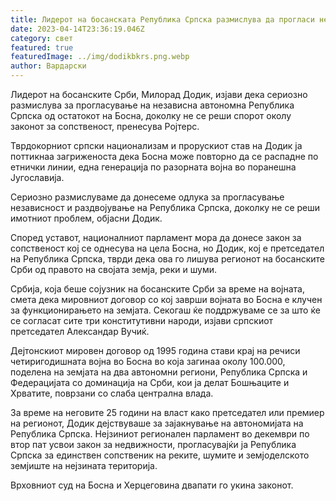 ```yaml
---
title: Лидерот на босанската Република Српска размислува да прогласи независност
date: 2023-04-14T23:36:19.046Z
category: свет
featured: true
featuredImage: ../img/dodikbkrs.png.webp
author: Вардарски
---
```


Лидерот на босанските Срби, Милорад Додик, изјави дека сериозно размислува за прогласување на независна автономна Република Српска од остатокот на Босна, доколку не се реши спорот околу законот за сопственост, пренесува Ројтерс.

Тврдокорниот српски национализам и прорускиот став на Додик ја поттикнаа загриженоста дека Босна може повторно да се распадне по етнички линии, една генерација по разорната војна во поранешна Југославија.

Сериозно размислуваме да донесеме одлука за прогласување независност и раздвојување на Република Српска, доколку не се реши имотниот проблем, објасни Додик.

Според уставот, националниот парламент мора да донесе закон за сопственост кој се однесува на цела Босна, но Додик, кој е претседател на Република Српска, тврди дека ова го лишува регионот на босанските Срби од правото на својата земја, реки и шуми.

Србија, која беше сојузник на босанските Срби за време на војната, смета дека мировниот договор со кој заврши војната во Босна е клучен за функционирањето на земјата. Секогаш ќе поддржуваме се за што ќе се согласат сите три конститутивни народи, изјави српскиот претседател Александар Вучиќ.

Дејтонскиот мировен договор од 1995 година стави крај на речиси четиригодишната војна во Босна во која загинаа околу 100.000, поделена на земјата на два автономни региони, Република Српска и Федерацијата со доминација на Срби, кои ја делат Бошњаците и Хрватите, поврзани со слаба централна влада.

За време на неговите 25 години на власт како претседател или премиер на регионот, Додик дејствуваше за зајакнување на автономијата на Република Српска. Нејзиниот регионален парламент во декември по втор пат усвои закон за недвижности, прогласувајќи ја Република Српска за единствен сопственик на реките, шумите и земјоделското земјиште на нејзината територија.

Врховниот суд на Босна и Херцеговина двапати го укина законот.
